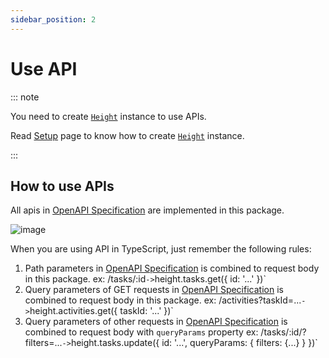 ```yaml
---
sidebar_position: 2
---
```


# Use API

::: note

You need to create [`Height`](https://height-api.xyz/docs/api/height-app-api.height) instance to use APIs.

Read [Setup](./setup.md) page to know how to create [`Height`](https://height-api.xyz/docs/api/height-app-api.height) instance.

:::

## How to use APIs

All apis in [OpenAPI Specification](https://height-api.xyz/openapi/) are implemented in this package.

![image](https://user-images.githubusercontent.com/24666383/219875345-9c7ec860-60c3-4464-bf0e-ebbb47427652.png)

When you are using API in TypeScript, just remember the following rules:

1. Path parameters in [OpenAPI Specification](https://height-api.xyz/openapi/) is combined to request body in this package.
  ex: /tasks/:id` -> `height.tasks.get({ id: '...' })`
2. Query parameters of GET requests in [OpenAPI Specification](https://height-api.xyz/openapi/) is combined to request body in this package.
  ex: /activities?taskId=...` -> `height.activities.get({ taskId: '...' })`
3. Query parameters of other requests in [OpenAPI Specification](https://height-api.xyz/openapi/) is combined to request body with `queryParams` property
  ex: /tasks/:id/?filters=...` -> `height.tasks.update({ id: '...', queryParams: { filters: {...} } })`
